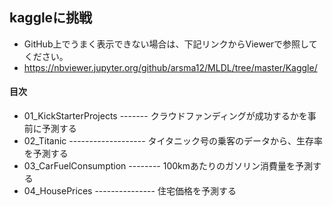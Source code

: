 ## kaggleに挑戦

- GitHub上でうまく表示できない場合は、下記リンクからViewerで参照してください。
- https://nbviewer.jupyter.org/github/arsma12/MLDL/tree/master/Kaggle/

#### 目次
- 01_KickStarterProjects ------- クラウドファンディングが成功するかを事前に予測する
- 02_Titanic ------------------- タイタニック号の乗客のデータから、生存率を予測する
- 03_CarFuelConsumption -------- 100kmあたりのガソリン消費量を予測する
- 04_HousePrices --------------- 住宅価格を予測する


